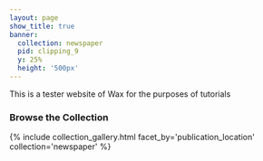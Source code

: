 ```yaml
---
layout: page
show_title: true
banner:
  collection: newspaper
  pid: clipping_9
  y: 25%
  height: '500px'
---
```


This is a tester website of Wax for the purposes of tutorials

### Browse the Collection

{% include collection_gallery.html facet_by='publication_location' collection='newspaper' %}

